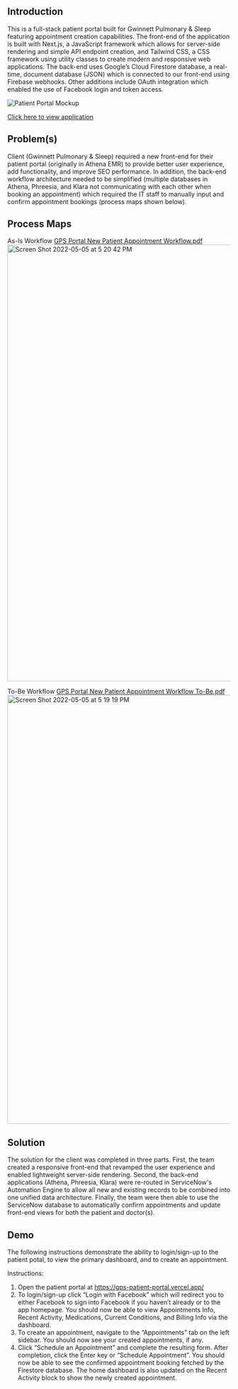 ## Introduction

This is a full-stack patient portal built for Gwinnett Pulmonary & Sleep featuring appointment creation capabilities. The front-end of the application is built with Next.js, a JavaScript framework which allows for server-side rendering and simple API endpoint creation, and Tailwind CSS, a CSS framework using utility classes to create modern and responsive web applications. The back-end uses Google’s Cloud Firestore database, a real-time, document database (JSON) which is connected to our front-end using Firebase webhooks. Other additions include OAuth integration which enabled the use of Facebook login and token access.

![Patient Portal Mockup](https://user-images.githubusercontent.com/84104582/167009991-17258aab-b164-423f-9463-d7eaad443fa8.png)

[Click here to view application](https://gps-patient-portal.vercel.app/)

## Problem(s)

Client (Gwinnett Pulmonary & Sleep) required a new front-end for their patient portal (originally in Athena EMR) to provide better user experience, add functionality, and improve SEO performance. In addition, the back-end workflow architecture needed to be simplified (multiple databases in Athena, Phreesia, and Klara not communicating with each other when booking an appointment) which required the IT staff to manually input and confirm appointment bookings (process maps shown below).

## Process Maps

As-Is Workflow
[GPS Portal New Patient Appointment Workflow.pdf](https://github.com/stephenfcan/gps_patient-portal/files/8636084/GPS.Portal.New.Patient.Appointment.Workflow.pdf)
<img width="983" alt="Screen Shot 2022-05-05 at 5 20 42 PM" src="https://user-images.githubusercontent.com/84104582/167027600-4f4800e4-4a41-444b-84cc-dc344ea33843.png">

To-Be Workflow
[GPS Portal New Patient Appointment Workflow To-Be.pdf](https://github.com/stephenfcan/gps_patient-portal/files/8636093/GPS.Portal.New.Patient.Appointment.Workflow.Copy.pdf)
<img width="965" alt="Screen Shot 2022-05-05 at 5 19 19 PM" src="https://user-images.githubusercontent.com/84104582/167027421-98ce3fe6-29a2-453d-ae5d-68841fd640b7.png">

## Solution

The solution for the client was completed in three parts. First, the team created a responsive front-end that revamped the user experience and enabled lightweight server-side rendering. Second, the back-end applications (Athena, Phreesia, Klara) were re-routed in ServiceNow's Automation Engine to allow all new and existing records to be combined into one unified data architecture. Finally, the team were then able to use the ServiceNow database to automatically confirm appointments and update front-end views for both the patient and doctor(s).

## Demo

The following instructions demonstrate the ability to login/sign-up to the patient potal, to view the primary dashboard, and to create an appointment.

Instructions:
1. Open the patient portal at https://gps-patient-portal.vercel.app/
2. To login/sign-up click “Login with Facebook” which will redirect you to either Facebook to sign into Facebook if you haven’t already or to the app homepage. You should now be able to view Appointments Info, Recent Activity, Medications, Current Conditions, and Billing Info via the dashboard.
3. To create an appointment, navigate to the “Appointments” tab on the left sidebar. You should now see your created appointments, if any.
4. Click “Schedule an Appointment” and complete the resulting form. After completion, click the Enter key or “Schedule Appointment”. You should now be able to see the confirmed appointment booking fetched by the Firestore database. The home dashboard is also updated on the Recent Activity block to show the newly created appointment.


